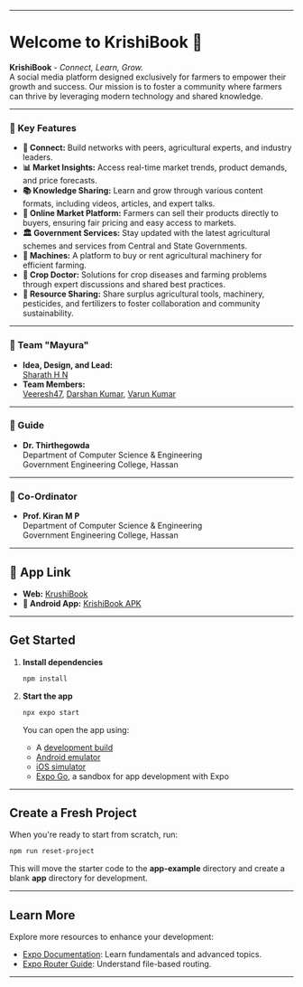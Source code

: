 
---

# **Welcome to KrishiBook 👋**  

**KrishiBook** - *Connect, Learn, Grow.*  
A social media platform designed exclusively for farmers to empower their growth and success. Our mission is to foster a community where farmers can thrive by leveraging modern technology and shared knowledge.  

---

### **🌟 Key Features**
- **🌾 Connect:** Build networks with peers, agricultural experts, and industry leaders.  
- **📊 Market Insights:** Access real-time market trends, product demands, and price forecasts.  
- **📚 Knowledge Sharing:** Learn and grow through various content formats, including videos, articles, and expert talks.  
- **🛒 Online Market Platform:** Farmers can sell their products directly to buyers, ensuring fair pricing and easy access to markets.  
- **🏛️ Government Services:** Stay updated with the latest agricultural schemes and services from Central and State Governments.  
- **🚜 Machines:** A platform to buy or rent agricultural machinery for efficient farming.  
- **🌱 Crop Doctor:** Solutions for crop diseases and farming problems through expert discussions and shared best practices.  
- **🤝 Resource Sharing:** Share surplus agricultural tools, machinery, pesticides, and fertilizers to foster collaboration and community sustainability.  

---

### **👥 Team "Mayura"**
- **Idea, Design, and Lead:**  
  [Sharath H N](https://sharath196266.github.io/Sharath196266/)
- **Team Members:**  
  [Veeresh47](https://github.com/Veeresh47), [Darshan Kumar](https://github.com/Darshantalawar), [Varun Kumar](https://github.com/Varunkalal2004)  

---

### **📖 Guide**
- **Dr. Thirthegowda**  
  Department of Computer Science & Engineering  
  Government Engineering College, Hassan  

---

### **📌 Co-Ordinator**
- **Prof. Kiran M P**  
  Department of Computer Science & Engineering  
  Government Engineering College, Hassan  

---

## **🚀 App Link**
- **Web:** [KrushiBook](krushi-book.vercel.app)
- **📱 Android App:** [KrishiBook APK](https://drive.google.com/file/d/1GTkplPFErrXnMj4Bkv7oibaqoGvRzQ5Y/view?usp=share_link)

---

## **Get Started**

1. **Install dependencies**  
   ```bash
   npm install
   ```

2. **Start the app**  
   ```bash
   npx expo start
   ```

   You can open the app using:  
   - A [development build](https://docs.expo.dev/develop/development-builds/introduction/)  
   - [Android emulator](https://docs.expo.dev/workflow/android-studio-emulator/)  
   - [iOS simulator](https://docs.expo.dev/workflow/ios-simulator/)  
   - [Expo Go](https://expo.dev/go), a sandbox for app development with Expo  

---

## **Create a Fresh Project**
When you're ready to start from scratch, run:
```bash
npm run reset-project
```

This will move the starter code to the **app-example** directory and create a blank **app** directory for development.

---

## **Learn More**

Explore more resources to enhance your development:  
- [Expo Documentation](https://docs.expo.dev/): Learn fundamentals and advanced topics.  
- [Expo Router Guide](https://docs.expo.dev/router/introduction/): Understand file-based routing.  

---  
